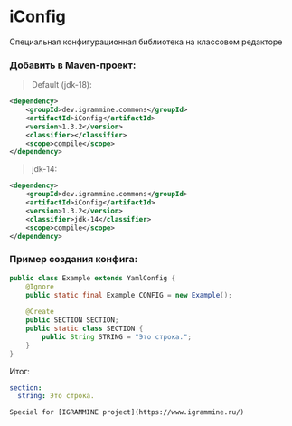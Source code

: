 # iConfig
Специальная конфигурационная библиотека на классовом редакторе

### Добавить в Maven-проект:
> Default (jdk-18):
```xml
<dependency>
    <groupId>dev.igrammine.commons</groupId>
    <artifactId>iConfig</artifactId>
    <version>1.3.2</version>
    <classifier></classifier>
    <scope>compile</scope>
</dependency>
```
> jdk-14:
```xml
<dependency>
    <groupId>dev.igrammine.commons</groupId>
    <artifactId>iConfig</artifactId>
    <version>1.3.2</version>
    <classifier>jdk-14</classifier>
    <scope>compile</scope>
</dependency>
```

### Пример создания конфига:
```java
public class Example extends YamlConfig {
    @Ignore
    public static final Example CONFIG = new Example();
    
    @Create
    public SECTION SECTION;
    public static class SECTION {
        public String STRING = "Это строка.";
    }
}
```
Итог:
```yaml
section:
  string: Это строка.
```

`Special for [IGRAMMINE project](https://www.igrammine.ru/)`


